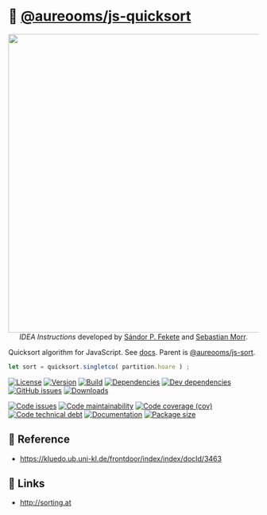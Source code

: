 :rabbit2: [@aureooms/js-quicksort](https://make-github-pseudonymous-again.github.io/js-quicksort)
==

<p align="center">
<a href="https://idea-instructions.com/quick-sort">
<img src="https://idea-instructions.com/quick-sort.png" width="600">
</a><br/>
<i>IDEA Instructions</i>
developed by
<a href="https://www.ibr.cs.tu-bs.de/users/fekete">Sándor P. Fekete</a>
and
<a href="https://morr.cc">Sebastian Morr</a>.
</p>

Quicksort algorithm for JavaScript.
See [docs](https://make-github-pseudonymous-again.github.io/js-quicksort).
Parent is [@aureooms/js-sort](https://github.com/make-github-pseudonymous-again/js-sort).

```js
let sort = quicksort.singletco( partition.hoare ) ;
```

[![License](https://img.shields.io/github/license/make-github-pseudonymous-again/js-quicksort.svg)](https://raw.githubusercontent.com/make-github-pseudonymous-again/js-quicksort/main/LICENSE)
[![Version](https://img.shields.io/npm/v/@aureooms/js-quicksort.svg)](https://www.npmjs.org/package/@aureooms/js-quicksort)
[![Build](https://img.shields.io/travis/make-github-pseudonymous-again/js-quicksort/main.svg)](https://travis-ci.org/make-github-pseudonymous-again/js-quicksort/branches)
[![Dependencies](https://img.shields.io/david/make-github-pseudonymous-again/js-quicksort.svg)](https://david-dm.org/make-github-pseudonymous-again/js-quicksort)
[![Dev dependencies](https://img.shields.io/david/dev/make-github-pseudonymous-again/js-quicksort.svg)](https://david-dm.org/make-github-pseudonymous-again/js-quicksort?type=dev)
[![GitHub issues](https://img.shields.io/github/issues/make-github-pseudonymous-again/js-quicksort.svg)](https://github.com/make-github-pseudonymous-again/js-quicksort/issues)
[![Downloads](https://img.shields.io/npm/dm/@aureooms/js-quicksort.svg)](https://www.npmjs.org/package/@aureooms/js-quicksort)

[![Code issues](https://img.shields.io/codeclimate/issues/make-github-pseudonymous-again/js-quicksort.svg)](https://codeclimate.com/github/make-github-pseudonymous-again/js-quicksort/issues)
[![Code maintainability](https://img.shields.io/codeclimate/maintainability/make-github-pseudonymous-again/js-quicksort.svg)](https://codeclimate.com/github/make-github-pseudonymous-again/js-quicksort/trends/churn)
[![Code coverage (cov)](https://img.shields.io/codecov/c/gh/make-github-pseudonymous-again/js-quicksort/main.svg)](https://codecov.io/gh/make-github-pseudonymous-again/js-quicksort)
[![Code technical debt](https://img.shields.io/codeclimate/tech-debt/make-github-pseudonymous-again/js-quicksort.svg)](https://codeclimate.com/github/make-github-pseudonymous-again/js-quicksort/trends/technical_debt)
[![Documentation](https://make-github-pseudonymous-again.github.io/js-quicksort/badge.svg)](https://make-github-pseudonymous-again.github.io/js-quicksort/source.html)
[![Package size](https://img.shields.io/bundlephobia/minzip/@aureooms/js-quicksort)](https://bundlephobia.com/result?p=@aureooms/js-quicksort)

## :scroll: Reference

  - https://kluedo.ub.uni-kl.de/frontdoor/index/index/docId/3463

## :link: Links

  - http://sorting.at
